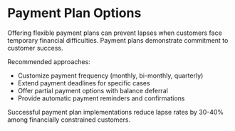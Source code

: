 # Payment Plan Options

Offering flexible payment plans can prevent lapses when customers face temporary financial difficulties. Payment plans demonstrate commitment to customer success.

Recommended approaches:
- Customize payment frequency (monthly, bi-monthly, quarterly)
- Extend payment deadlines for specific cases
- Offer partial payment options with balance deferral
- Provide automatic payment reminders and confirmations

Successful payment plan implementations reduce lapse rates by 30-40% among financially constrained customers.
